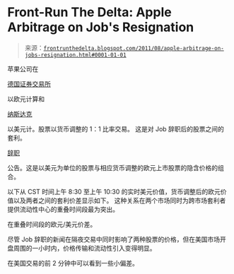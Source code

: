 <!--yml

分类：未分类

日期：2024 年 05 月 12 日 23:34:54

-->

# Front-Run The Delta: Apple Arbitrage on Job's Resignation

> 来源：[`frontrunthedelta.blogspot.com/2011/08/apple-arbitrage-on-jobs-resignation.html#0001-01-01`](https://frontrunthedelta.blogspot.com/2011/08/apple-arbitrage-on-jobs-resignation.html#0001-01-01)

苹果公司在

[德国证券交易所](http://deutsche-boerse.com/dbag/dispatch/en/isg/gdb_navigation/home?module=InOverview_Equi&wp=US0378331005&foldertype=_Equi&-452763353)

以欧元计算和

[纳斯达克](http://www.nasdaq.com/symbol/aapl)

以美元计。股票以货币调整的 1：1 比率交易。 这是对 Job 辞职后的股票之间的套利。

[辞职](http://www.bloomberg.com/news/2011-08-24/steve-jobs-resigns-as-apple-ceo-to-be-chairman-tim-cook-named-successor.html)

公告。这是以美元为单位的股票与相应货币调整的欧元上市股票的隐含价格的组合。

以下从 CST 时间上午 8:30 至上午 10:30 的实时美元价值，货币调整后的欧元价值以及两者之间的套利价差显示如下。 这种关系在两个市场同时为跨市场套利者提供流动性中心的重叠时间段最为突出。

在重叠时间段的欧元/美元价差。

尽管 Job 辞职的新闻在隔夜交易中同时影响了两种股票的价格，但在美国市场开盘周围的一小时内，价格传输和流动性引入变得明显。

在美国交易的前 2 分钟中可以看到一些小偏差。
